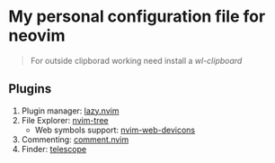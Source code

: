 # My personal configuration file for neovim

> For outside clipborad working need install a *wl-clipboard*

## Plugins
1. Plugin manager: [lazy.nvim](https://github.com/folke/lazy.nvim)
2. File Explorer: [nvim-tree](https://github.com/nvim-tree/nvim-tree.lua)
    - Web symbols support: [nvim-web-devicons](https://github.com/nvim-tree/nvim-web-devicons)
3. Commenting: [comment.nvim](https://github.com/numToStr/Comment.nvim)
4. Finder: [telescope](https://github.com/nvim-telescope/telescope.nvim)
